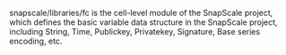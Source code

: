 snapscale/libraries/fc is the cell-level module of the SnapScale project, which defines the basic variable data structure in the SnapScale project, including String, Time, Publickey, Privatekey, Signature, Base series encoding, etc.